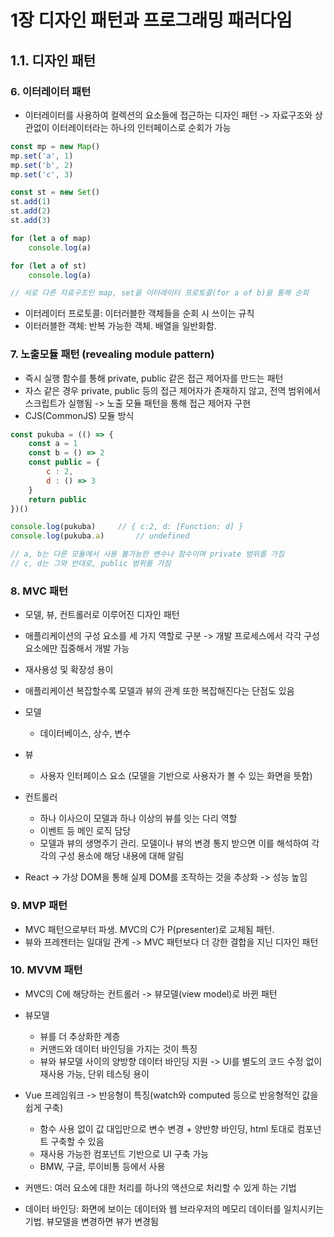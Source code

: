 # 1장 디자인 패턴과 프로그래밍 패러다임
## 1.1. 디자인 패턴

### 6. 이터레이터 패턴
- 이터레이터를 사용하여 컬렉션의 요소들에 접근하는 디자인 패턴 -> 자료구조와 상관없이 이터레이터라는 하나의 인터페이스로 순회가 가능
```javaScript
const mp = new Map()
mp.set('a', 1)
mp.set('b', 2)
mp.set('c', 3)

const st = new Set()
st.add(1)
st.add(2)
st.add(3)

for (let a of map)
    console.log(a)

for (let a of st)
    console.log(a)

// 서로 다른 자료구조인 map, set을 이터레이터 프로토콜(for a of b)을 통해 순회

```

- 이터레이터 프로토콜: 이터러블한 객체들을 순회 시 쓰이는 규칙
- 이터러블한 객체: 반복 가능한 객체. 배열을 일반화함.


### 7. 노출모듈 패턴 (revealing module pattern)
- 즉시 실행 함수를 통해 private, public 같은 접근 제어자를 만드는 패턴
- 자스 같은 경우 private, public 등의 접근 제어자가 존재하지 않고, 전역 범위에서 스크립트가 실행됨 -> 노출 모듈 패턴을 통해 접근 제어자 구현
- CJS(CommonJS) 모듈 방식
```javaScript
const pukuba = (() => {
    const a = 1
    const b = () => 2
    const public = {
        c : 2,
        d : () => 3
    }
    return public
})()

console.log(pukuba)     // { c:2, d: [Function: d] }
console.log(pukuba.a)       // undefined

// a, b는 다른 모듈에서 사용 불가능한 변수나 함수이며 private 범위를 가짐
// c, d는 그와 반대로, public 범위를 가짐

```

### 8. MVC 패턴
- 모델, 뷰, 컨트롤러로 이루어진 디자인 패턴
- 애플리케이션의 구성 요소를 세 가지 역할로 구분 -> 개발 프로세스에서 각각 구성 요소에만 집중해서 개발 가능
- 재사용성 및 확장성 용이 
- 애플리케이션 복잡할수록 모델과 뷰의 관계 또한 복잡해진다는 단점도 있음

- 모델
    - 데이터베이스, 상수, 변수
- 뷰
    - 사용자 인터페이스 요소 (모델을 기반으로 사용자가 볼 수 있는 화면을 뜻함)
- 컨트롤러
    - 하나 이사으이 모델과 하나 이상의 뷰를 잇는 다리 역할
    - 이벤트 등 메인 로직 담당
    - 모델과 뷰의 생명주기 관리. 모델이나 뷰의 변경 통지 받으면 이를 해석하여 각각의 구성 용소에 해당 내용에 대해 알림

- React -> 가상 DOM을 통해 실제 DOM를 조작하는 것을 추상화 -> 성능 높임

### 9. MVP 패턴
- MVC 패턴으로부터 파생. MVC의 C가 P(presenter)로 교체됨 패턴.
- 뷰와 프레젠터는 일대일 관계 -> MVC 패턴보다 더 강한 결합을 지닌 디자인 패턴

### 10. MVVM 패턴
- MVC의 C에 해당하는 컨트롤러 -> 뷰모델(view model)로 바뀐 패턴
- 뷰모델
    - 뷰를 더 추상화한 계층
    - 커맨드와 데이터 바인딩을 가지는 것이 특징
    - 뷰와 뷰모델 사이의 양방향 데이터 바인딩 지원 -> UI를 별도의 코드 수정 없이 재사용 가능, 단위 테스팅 용이
- Vue 프레임워크 -> 반응형이 특징(watch와 computed 등으로 반응형적인 값을 쉽게 구축)
    - 함수 사용 없이 값 대입만으로 변수 변경 + 양반향 바인딩, html 토대로 컴포넌트 구축할 수 있음
    - 재사용 가능한 컴포넌트 기반으로 UI 구축 가능 
    - BMW, 구글, 루이비통 등에서 사용

- 커맨드: 여러 요소에 대한 처리를 하나의 액션으로 처리할 수 있게 하는 기법
- 데이터 바인딩: 화면에 보이는 데이터와 웹 브라우저의 메모리 데이터를 일치시키는 기법. 뷰모델을 변경하면 뷰가 변경됨 